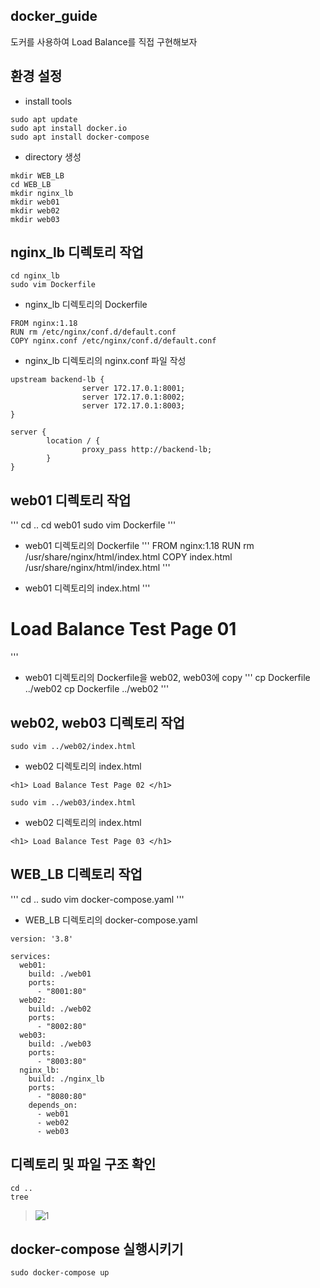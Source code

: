 ## docker_guide
도커를 사용하여 Load Balance를 직접 구현해보자

## 환경 설정
- install tools
```
sudo apt update
sudo apt install docker.io
sudo apt install docker-compose
```
- directory 생성
```
mkdir WEB_LB
cd WEB_LB
mkdir nginx_lb
mkdir web01
mkdir web02
mkdir web03
```
## nginx_lb 디렉토리 작업
```
cd nginx_lb
sudo vim Dockerfile
```
- nginx_lb 디렉토리의 Dockerfile
```
FROM nginx:1.18
RUN rm /etc/nginx/conf.d/default.conf
COPY nginx.conf /etc/nginx/conf.d/default.conf
```
- nginx_lb 디렉토리의 nginx.conf 파일 작성
```
upstream backend-lb {
                server 172.17.0.1:8001;
                server 172.17.0.1:8002;
                server 172.17.0.1:8003;
}

server {
        location / {
                proxy_pass http://backend-lb;
        }
}
```

## web01 디렉토리 작업
'''
cd ..
cd web01
sudo vim Dockerfile
'''

- web01 디렉토리의 Dockerfile
'''
FROM nginx:1.18
RUN rm /usr/share/nginx/html/index.html
COPY index.html /usr/share/nginx/html/index.html
'''

- web01 디렉토리의 index.html
'''
<h1> Load Balance Test Page 01 </h1>
'''

- web01 디렉토리의 Dockerfile을 web02, web03에 copy
'''
cp Dockerfile ../web02
cp Dockerfile ../web02
'''

## web02, web03 디렉토리 작업
```
sudo vim ../web02/index.html
```
- web02 디렉토리의 index.html
```
<h1> Load Balance Test Page 02 </h1>
```
```
sudo vim ../web03/index.html
```
- web02 디렉토리의 index.html
```
<h1> Load Balance Test Page 03 </h1>
```
## WEB_LB 디렉토리 작업

'''
cd ..
sudo vim docker-compose.yaml
'''
- WEB_LB 디렉토리의 docker-compose.yaml
```
version: '3.8'

services:
  web01:
    build: ./web01
    ports:
      - "8001:80"
  web02:
    build: ./web02
    ports:
      - "8002:80"
  web03:
    build: ./web03
    ports:
      - "8003:80"
  nginx_lb:
    build: ./nginx_lb
    ports:
      - "8080:80"
    depends_on:
      - web01
      - web02
      - web03
```

## 디렉토리 및 파일 구조 확인
```
cd ..
tree
```
> ![1](https://github.com/hanmin0512/docker_Load_Balancer/assets/37041208/2d58cb64-611f-4c00-9061-c9c2fee6b7d9)

## docker-compose 실행시키기
```
sudo docker-compose up
```
